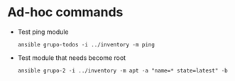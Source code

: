 # Ad-hoc commands

* Test ping module
  ```
  ansible grupo-todos -i ../inventory -m ping
  ```
* Test module that needs become root
  ```
  ansible grupo-2 -i ../inventory -m apt -a "name=* state=latest" -b
  ```
